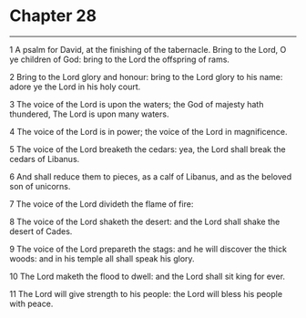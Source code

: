 # Chapter 28

***

1 A psalm for David, at the finishing of the tabernacle. Bring to the Lord, O ye children of God: bring to the Lord the offspring of rams.

2 Bring to the Lord glory and honour: bring to the Lord glory to his name: adore ye the Lord in his holy court.

3 The voice of the Lord is upon the waters; the God of majesty hath thundered, The Lord is upon many waters.

4 The voice of the Lord is in power; the voice of the Lord in magnificence.

5 The voice of the Lord breaketh the cedars: yea, the Lord shall break the cedars of Libanus.

6 And shall reduce them to pieces, as a calf of Libanus, and as the beloved son of unicorns.

7 The voice of the Lord divideth the flame of fire:

8 The voice of the Lord shaketh the desert: and the Lord shall shake the desert of Cades.

9 The voice of the Lord prepareth the stags: and he will discover the thick woods: and in his temple all shall speak his glory.

10 The Lord maketh the flood to dwell: and the Lord shall sit king for ever.

11 The Lord will give strength to his people: the Lord will bless his people with peace.


